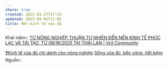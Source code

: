 ```yaml
---
share: true
created: 2025-03-27T17:13
updated: 2025-09-01T11:02
title: Nền kinh tế vừa đủ
---
```

Khái niệm:: 
[TỪ NÔNG NGHIỆP THUẬN TỰ NHIÊN ĐẾN NỀN KINH TẾ PHÚC LẠC VÀ TÁI TẠO, TỪ 08/16/2025 TẠI THÁI LAN \| Vcil Community](https://www.vcil.community/vi/event-details/sepdec2025)

[❓Kinh tế vừa đủ chỉ dành cho nông nghiệp](./%E2%9D%93Kinh%20t%E1%BA%BF%20v%E1%BB%ABa%20%C4%91%E1%BB%A7%20ch%E1%BB%89%20d%C3%A0nh%20cho%20n%C3%B4ng%20nghi%E1%BB%87p.md)
[Sống vừa đủ, bền vững, tiết kiệm](../../../../%F0%9F%93%9CT%C3%A0i%20nguy%C3%AAn/S%E1%BB%91ng%20v%E1%BB%ABa%20%C4%91%E1%BB%A7,%20b%E1%BB%81n%20v%E1%BB%AFng,%20ti%E1%BA%BFt%20ki%E1%BB%87m/index.md)
Nguồn:: 